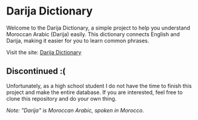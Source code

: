 # Darija Dictionary

Welcome to the Darija Dictionary, a simple project to help you understand Moroccan Arabic (Darija) easily. This dictionary connects English and Darija, making it easier for you to learn common phrases.

Visit the site: [Darija Dictionary](https://darija-dictionary.vercel.app/)

## Discontinued :(

Unfortunately, as a high school student I do not have the time to finish this project and make the entire database. If you are interested, feel free to clone this repository and do your own thing.

*Note: "Darija" is Moroccan Arabic, spoken in Morocco.*
